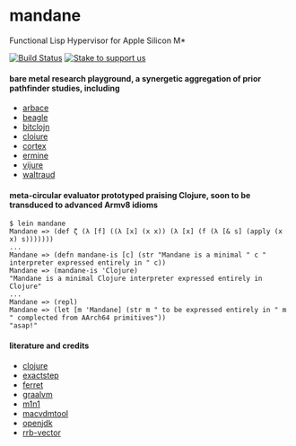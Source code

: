 # mandane
Functional Lisp Hypervisor for Apple Silicon M*

[![Build Status](https://travis-ci.com/arbace/mandane.svg?branch=main)](https://travis-ci.com/github/arbace/mandane)
[![Stake to support us](https://badge.devprotocol.xyz/0x95938Cd132BA64e4702d791E8750Efc0a510043E/descriptive)](https://stakes.social/0x95938Cd132BA64e4702d791E8750Efc0a510043E)
#### bare metal research playground, a synergetic aggregation of prior pathfinder studies, including
- [arbace](https://github.com/bodza/arbace)
- [beagle](https://github.com/bodza/beagle)
- [bitclojn](https://github.com/bodza/bitclojn)
- [cloiure](https://github.com/bodza/cloiure)
- [cortex](https://github.com/bodza/cortex)
- [ermine](https://github.com/bodza/ermine)
- [vijure](https://github.com/bodza/vijure)
- [waltraud](https://github.com/bodza/waltraud)
#### meta-circular evaluator prototyped praising Clojure, soon to be transduced to advanced Armv8 idioms
```
$ lein mandane
Mandane => (def ζ (λ [f] ((λ [x] (x x)) (λ [x] (f (λ [& s] (apply (x x) s)))))))
...
Mandane => (defn mandane-is [c] (str "Mandane is a minimal " c " interpreter expressed entirely in " c))
Mandane => (mandane-is 'Clojure)
"Mandane is a minimal Clojure interpreter expressed entirely in Clojure"
...
Mandane => (repl)
Mandane => (let [m 'Mandane] (str m " to be expressed entirely in " m " complected from AArch64 primitives"))
"asap!"
```
#### literature and credits
- [clojure](https://github.com/clojure/clojure)
- [exactstep](https://github.com/ultraembedded/exactstep)
- [ferret](https://github.com/nakkaya/ferret)
- [graalvm](https://github.com/graalvm/graal)
- [m1n1](https://github.com/AsahiLinux/m1n1)
- [macvdmtool](https://github.com/AsahiLinux/macvdmtool)
- [openjdk](https://github.com/AdoptOpenJDK/openjdk-jdk11u)
- [rrb-vector](https://github.com/clojure/core.rrb-vector)
